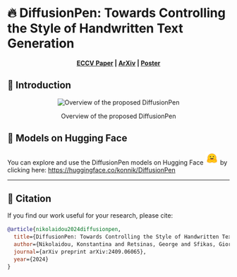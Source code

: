  # 🔥 DiffusionPen: Towards Controlling the Style of Handwritten Text Generation

 <p align='center'>
  <b>
    <a href="https://www.ecva.net/papers/eccv_2024/papers_ECCV/html/11492_ECCV_2024_paper.php">ECCV Paper</a>
    |
    <a href="http://www.arxiv.org/abs/2409.06065">ArXiv</a>
    |
    <a href="">Poster</a>
      
  </b>
</p> 



## 📢 Introduction


<p align="center">
  <img src="imgs/diffusionpen.png" alt="Overview of the proposed DiffusionPen" style="width: 80%;">
</p>

<p align="center">
  Overview of the proposed DiffusionPen
</p>


## 🚀 Models on Hugging Face

You can explore and use the DiffusionPen models on Hugging Face <a href="https://huggingface.co/konnik/DiffusionPen"><img src="imgs/hf-logo.png" alt="Hugging Face" style="width: 30px;"></a> by clicking here: <a href="https://huggingface.co/konnik/DiffusionPen">https://huggingface.co/konnik/DiffusionPen</a> 

---

## 📄 Citation

If you find our work useful for your research, please cite:

```bibtex
@article{nikolaidou2024diffusionpen,
  title={DiffusionPen: Towards Controlling the Style of Handwritten Text Generation},
  author={Nikolaidou, Konstantina and Retsinas, George and Sfikas, Giorgos and Liwicki, Marcus},
  journal={arXiv preprint arXiv:2409.06065},
  year={2024}
}

